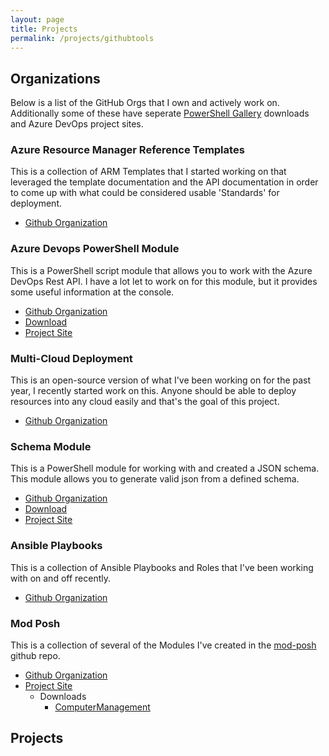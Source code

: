 ```yaml
---
layout: page
title: Projects
permalink: /projects/githubtools
---
```

## Organizations

Below is a list of the GitHub Orgs that I own and actively work on. Additionally some of these have seperate [PowerShell Gallery](https://www.powershellgallery.com/) downloads and Azure DevOps project sites.

### Azure Resource Manager Reference Templates

This is a collection of ARM Templates that I started working on that leveraged the template documentation and the API documentation in order to come up with what could be considered usable 'Standards' for deployment.

* [Github Organization](https://github.com/ArmReference)

### Azure Devops PowerShell Module

This is a PowerShell script module that allows you to work with the Azure DevOps Rest API. I have a lot let to work on for this module, but it provides some useful information at the console.

* [Github Organization](https://github.com/Azure-Devops-PowerShell-Module)
* [Download](https://www.powershellgallery.com/packages/AzDevOps)
* [Project Site](https://dev.azure.com/patton-tech/AzDevOps)

### Multi-Cloud Deployment

This is an open-source version of what I've been working on for the past year, I recently started work on this. Anyone should be able to deploy resources into any cloud easily and that's the goal of this project.

* [Github Organization](https://github.com/MultiCloudDeployment)

### Schema Module

This is a PowerShell module for working with and created a JSON schema. This module allows you to generate valid json from a defined schema.

* [Github Organization](https://github.com/SchemaModule)
* [Download](https://www.powershellgallery.com/packages/schema)
* [Project Site](https://dev.azure.com/patton-tech/SchemaModule)

### Ansible Playbooks

This is a collection of Ansible Playbooks and Roles that I've been working with on and off recently.

* [Github Organization](https://github.com/anisble-playbooks)

### Mod Posh

This is a collection of several of the Modules I've created in the [mod-posh](https://github.com/jeffpatton1971/mod-posh) github repo.

* [Github Organization](https://github.com/mod-posh)
* [Project Site](https://dev.azure.com/patton-tech/Mod-Posh)
  * Downloads
    * [ComputerManagement](https://www.powershellgallery.com/packages/ComputerManagement)

## Projects
